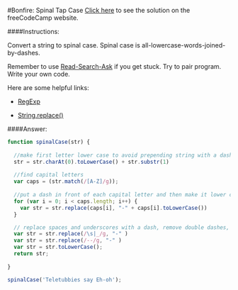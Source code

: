 #Bonfire: Spinal Tap Case
<a href="http://freecodecamp.com/challenges/Bonfire:%20Spinal%20Tap%20Case?solution=function%20spinalCase(str)%20%7B%0A%20%20%0A%20%20%2F%2Fmake%20first%20letter%20lower%20case%20to%20avoid%20prepending%20string%20with%20a%20dash%0A%20%20str%20%3D%20str.charAt(0).toLowerCase()%20%2B%20str.substr(1)%0A%20%20%0A%20%20%2F%2Ffind%20capital%20letters%0A%20%20var%20caps%20%3D%20(str.match(%2F%5BA-Z%5D%2Fg))%3B%0A%20%20%0A%20%20%2F%2Fput%20a%20dash%20in%20front%20of%20each%20capital%20letter%20and%20then%20make%20it%20lower%20case%20in%20case%20of%20duplicate%20capital%20letters%0A%20%20for%20(var%20i%20%3D%200%3B%20i%20%3C%20caps.length%3B%20i%2B%2B)%20%7B%0A%20%20%20%20var%20str%20%3D%20str.replace(caps%5Bi%5D%2C%20%22-%22%20%2B%20caps%5Bi%5D.toLowerCase())%0A%20%20%7D%0A%0A%20%20%2F%2F%20replace%20spaces%20and%20underscores%20with%20a%20dash%2C%20remove%20double%20dashes%2C%20and%20then%20make%20all%20lowercase.%0A%20%20var%20str%20%3D%20str.replace(%2F%5Cs%7C_%2Fg%2C%20%22-%22%20)%0A%20%20var%20str%20%3D%20str.replace(%2F--%2Fg%2C%20%22-%22%20)%0A%20%20var%20str%20%3D%20str.toLowerCase()%3B%0A%20%20return%20str%3B%0A%20%20%0A%7D%0A%0AspinalCase(%27Teletubbies%20say%20Eh-oh%27)%3B%0A" target="_blank">Click here</a> to see the solution on the freeCodeCamp website.


####Instructions:
<p class="wrappable negative-10">Convert a string to spinal case. Spinal case is all-lowercase-words-joined-by-dashes.</p><p class="wrappable negative-10">Remember to use <a href="//github.com/FreeCodeCamp/freecodecamp/wiki/How-to-get-help-when-you-get-stuck" target="_blank">Read-Search-Ask</a> if you get stuck. Try to pair program. Write your own code.</p><div class="negative-30-bottom"><div id="MDN-links"><p class="negative-10">Here are some helpful links:</p><div class="negative-10"><ul><li><a href="https://developer.mozilla.org/en-US/docs/Web/JavaScript/Reference/Global_Objects/RegExp" target="_blank">RegExp</a></li></ul></div><div class="negative-10"><ul><li><a href="https://developer.mozilla.org/en-US/docs/Web/JavaScript/Reference/Global_Objects/String/replace" target="_blank">String.replace()</a></li></ul></div></div></div>


####Answer:
```javascript
function spinalCase(str) {
  
  //make first letter lower case to avoid prepending string with a dash
  str = str.charAt(0).toLowerCase() + str.substr(1)
  
  //find capital letters
  var caps = (str.match(/[A-Z]/g));
  
  //put a dash in front of each capital letter and then make it lower case in case of duplicate capital letters
  for (var i = 0; i < caps.length; i++) {
    var str = str.replace(caps[i], "-" + caps[i].toLowerCase())
  }

  // replace spaces and underscores with a dash, remove double dashes, and then make all lowercase.
  var str = str.replace(/\s|_/g, "-" )
  var str = str.replace(/--/g, "-" )
  var str = str.toLowerCase();
  return str;
  
}

spinalCase('Teletubbies say Eh-oh');

```